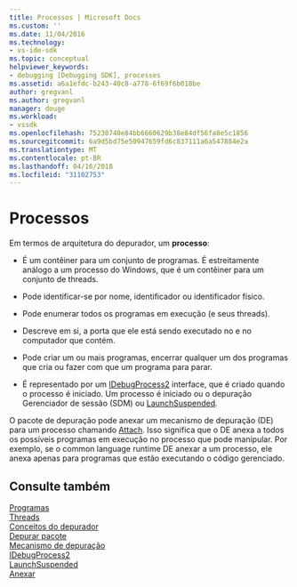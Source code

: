 ```yaml
---
title: Processos | Microsoft Docs
ms.custom: ''
ms.date: 11/04/2016
ms.technology:
- vs-ide-sdk
ms.topic: conceptual
helpviewer_keywords:
- debugging [Debugging SDK], processes
ms.assetid: a6a1efdc-b243-40c8-a778-6f69f6b018be
author: gregvanl
ms.author: gregvanl
manager: douge
ms.workload:
- vssdk
ms.openlocfilehash: 75230740e84bb6660629b38e84df56fa8e5c1856
ms.sourcegitcommit: 6a9d5bd75e50947659fd6c837111a6a547884e2a
ms.translationtype: MT
ms.contentlocale: pt-BR
ms.lasthandoff: 04/16/2018
ms.locfileid: "31102753"
---
```

# <a name="processes"></a>Processos
Em termos de arquitetura do depurador, um **processo**:  
  
-   É um contêiner para um conjunto de programas. É estreitamente análogo a um processo do Windows, que é um contêiner para um conjunto de threads.  
  
-   Pode identificar-se por nome, identificador ou identificador físico.  
  
-   Pode enumerar todos os programas em execução (e seus threads).  
  
-   Descreve em si, a porta que ele está sendo executado no e no computador que contém.  
  
-   Pode criar um ou mais programas, encerrar qualquer um dos programas que cria ou fazer com que um programa para parar.  
  
-   É representado por um [IDebugProcess2](../../extensibility/debugger/reference/idebugprocess2.md) interface, que é criado quando o processo é iniciado. Um processo é iniciado ou o depuração Gerenciador de sessão (SDM) ou [LaunchSuspended](../../extensibility/debugger/reference/idebugenginelaunch2-launchsuspended.md).  
  
 O pacote de depuração pode anexar um mecanismo de depuração (DE) para um processo chamando [Attach](../../extensibility/debugger/reference/idebugprocess2-attach.md). Isso significa que o DE anexa a todos os possíveis programas em execução no processo que pode manipular. Por exemplo, se o common language runtime DE anexar a um processo, ele anexa apenas para programas que estão executando o código gerenciado.  
  
## <a name="see-also"></a>Consulte também  
 [Programas](../../extensibility/debugger/programs.md)   
 [Threads](../../extensibility/debugger/threads.md)   
 [Conceitos do depurador](../../extensibility/debugger/debugger-concepts.md)   
 [Depurar pacote](../../extensibility/debugger/debug-package.md)   
 [Mecanismo de depuração](../../extensibility/debugger/debug-engine.md)   
 [IDebugProcess2](../../extensibility/debugger/reference/idebugprocess2.md)   
 [LaunchSuspended](../../extensibility/debugger/reference/idebugenginelaunch2-launchsuspended.md)   
 [Anexar](../../extensibility/debugger/reference/idebugprocess2-attach.md)